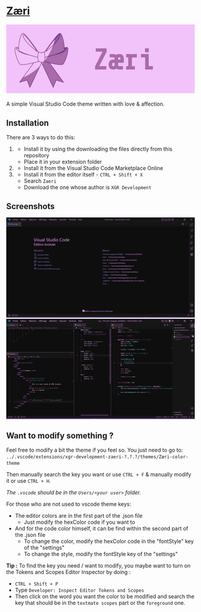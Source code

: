 # [Zæri](https://marketplace.visualstudio.com/items?itemName=xgr-development.zaeri)
![Zæri](https://raw.githubusercontent.com/XGR-Development/Zaeri-vscode-theme/main/long-icon.png)
<br><br> A simple Visual Studio Code theme written with love & affection.

## Installation

There are 3 ways to do this:

1.  - Install it by using the downloading the files directly from this repository
    - Place it in your extension folder
2.  - Install it from the Visual Studio Code Marketplace Online
3.  - Install it from the editor itself - `CTRL + Shift + X`
    - Search `Zaeri`
    - Download the one whose author is `XGR Development`

## Screenshots
![Zæri first screenshot](https://raw.githubusercontent.com/XGR-Development/Zaeri-vscode-theme/main/static/z-first-ss.png)
![Zæri second screenshot](https://raw.githubusercontent.com/XGR-Development/Zaeri-vscode-theme/main/static/z-second-ss.png)

## Want to modify something ?

Feel free to modify a bit the theme if you feel so. You just need to go to:  
`../.vscode/extensions/xgr-development-zaeri-?.?.?/themes/Zæri-color-theme`

Then manually search the key you want or use `CTRL + F` & manually modify it or use `CTRL + H`.

*The `.vscode` should be in the `Users/<your user>` folder.*

For those who are not used to vscode theme keys:

- The editor colors are in the first part of the .json file
    - Just modify the hexColor code if you want to
- And for the code color himself, it can be find within the second part of the .json file
    - To change the color, modify the hexColor code in the "fontStyle" key of the "settings"
    - To change the style, modify the fontStyle key of the "settings"

**Tip :** To find the key you need / want to modify, you maybe want to turn on the Tokens and Scopes Editor Inspector by doing :

- `CTRL + Shift + P`
- Type `Developer: Inspect Editor Tokens and Scopes`
- Then click on the word you want the color to be modified and search the key that should be in the `textmate scopes` part or the `foreground` one.
